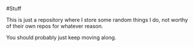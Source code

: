 #Stuff

This is just a repository where I store some random things I do, not worthy of their own repos for whatever reason. 

You should probably just keep moving along.

